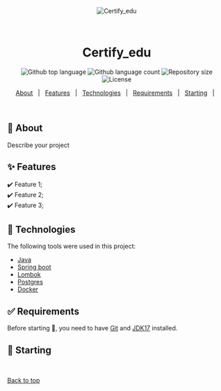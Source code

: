 <div align="center" id="top"> 
  <img src="./.github/app.gif" alt="Certify_edu" />

  &#xa0;

  <!-- <a href="https://certify_edu.netlify.app">Demo</a> -->
</div>

<h1 align="center">Certify_edu</h1>

<p align="center">
  <img alt="Github top language" src="https://img.shields.io/github/languages/top/ManuCoutinho/tech-quizz-app?color=ff88bb">
  <img alt="Github language count" src="https://img.shields.io/github/languages/count/ManuCoutinho/tech-quizz-app?color=ff88bb">
  <img alt="Repository size" src="https://img.shields.io/github/repo-size/ManuCoutinho/tech-quizz-app?color=ff88bb">
  <img alt="License" src="https://img.shields.io/github/license/ManuCoutinho/tech-quizz-app?color=ff88bb">

  <!-- <img alt="Github issues" src="https://img.shields.io/github/issues/ManuCoutinho/certify_edu?color=56BEB8" /> -->

  <!-- <img alt="Github forks" src="https://img.shields.io/github/forks/ManuCoutinho/certify_edu?color=56BEB8" /> -->

  <!-- <img alt="Github stars" src="https://img.shields.io/github/stars/ManuCoutinho/certify_edu?color=56BEB8" /> -->
</p>

<!-- Status -->

<!-- <h4 align="center"> 
	🚧  Certify_edu 🚀 Under construction...  🚧
</h4> 

<hr> -->

<p align="center">
  <a href="#dart-about">About</a> &#xa0; | &#xa0; 
  <a href="#sparkles-features">Features</a> &#xa0; | &#xa0;
  <a href="#rocket-technologies">Technologies</a> &#xa0; | &#xa0;
  <a href="#white_check_mark-requirements">Requirements</a> &#xa0; | &#xa0;
  <a href="#checkered_flag-starting">Starting</a> &#xa0; | &#xa0;
</p>

<br>

## :dart: About ##

Describe your project

## :sparkles: Features ##

:heavy_check_mark: Feature 1;\
:heavy_check_mark: Feature 2;\
:heavy_check_mark: Feature 3;

## :rocket: Technologies ##

The following tools were used in this project:

- [Java](https://expo.io/)
- [Spring boot](https://nodejs.org/en/)
- [Lombok](https://pt-br.reactjs.org/)
- [Postgres](https://reactnative.dev/)
- [Docker](https://www.typescriptlang.org/)

## :white_check_mark: Requirements ##

Before starting :checkered_flag:, you need to have [Git](https://git-scm.com) and [JDK17](https://nodejs.org/en/) installed.

## :checkered_flag: Starting ##


&#xa0;

<a href="#top">Back to top</a>
